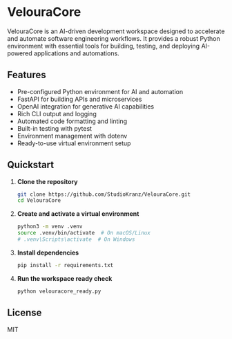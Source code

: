 # VelouraCore

VelouraCore is an AI-driven development workspace designed to accelerate and automate software engineering workflows. It provides a robust Python environment with essential tools for building, testing, and deploying AI-powered applications and automations.

## Features
- Pre-configured Python environment for AI and automation
- FastAPI for building APIs and microservices
- OpenAI integration for generative AI capabilities
- Rich CLI output and logging
- Automated code formatting and linting
- Built-in testing with pytest
- Environment management with dotenv
- Ready-to-use virtual environment setup

## Quickstart

1. **Clone the repository**
   ```sh
   git clone https://github.com/StudioKranz/VelouraCore.git
   cd VelouraCore
   ```

2. **Create and activate a virtual environment**
   ```sh
   python3 -m venv .venv
   source .venv/bin/activate  # On macOS/Linux
   # .venv\Scripts\activate  # On Windows
   ```

3. **Install dependencies**
   ```sh
   pip install -r requirements.txt
   ```

4. **Run the workspace ready check**
   ```sh
   python velouracore_ready.py
   ```

## License
MIT
